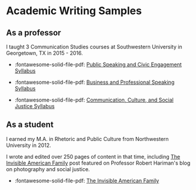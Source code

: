 # Academic Writing Samples

## As a professor

I taught 3 Communication Studies courses at Southwestern University in Georgetown, TX in 2015 - 2016.

  - :fontawesome-solid-file-pdf: [Public Speaking and Civic Engagement Syllabus](assets/public_speaking_syllabus.pdf)

  - :fontawesome-solid-file-pdf: [Business and Professional Speaking Syllabus](assets/business_professional_speaking.pdf)

  - :fontawesome-solid-file-pdf: [Communication, Culture, and Social Justice Syllabus](assets/southwestern_syllabus.pdf)

## As a student

I earned my M.A. in Rhetoric and Public Culture from Northwestern University in 2012.

I wrote and edited over 250 pages of content in that time, including [The Invisible American Family](http://www.nocaptionneeded.com/2011/06/the-invisible-american-family/) post featured on Professor Robert Hariman's blog on photography and social justice.

- :fontawesome-solid-file-pdf: [The Invisible American Family](assets/no-caption-needed.pdf)


